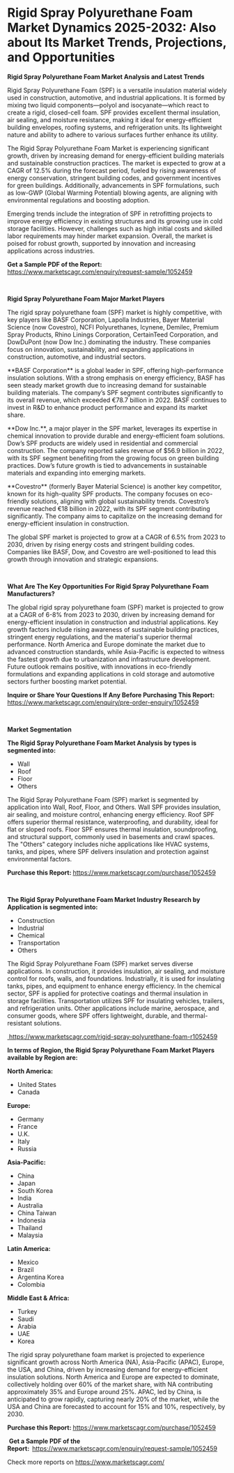 <p><h1>Rigid Spray Polyurethane Foam Market Dynamics 2025-2032: Also about Its Market Trends, Projections, and Opportunities</h1></p><p><strong>Rigid Spray Polyurethane Foam Market Analysis and Latest Trends</strong></p>
<p><p>Rigid Spray Polyurethane Foam (SPF) is a versatile insulation material widely used in construction, automotive, and industrial applications. It is formed by mixing two liquid components—polyol and isocyanate—which react to create a rigid, closed-cell foam. SPF provides excellent thermal insulation, air sealing, and moisture resistance, making it ideal for energy-efficient building envelopes, roofing systems, and refrigeration units. Its lightweight nature and ability to adhere to various surfaces further enhance its utility.</p><p>The Rigid Spray Polyurethane Foam Market is experiencing significant growth, driven by increasing demand for energy-efficient building materials and sustainable construction practices. The market is expected to grow at a CAGR of 12.5% during the forecast period, fueled by rising awareness of energy conservation, stringent building codes, and government incentives for green buildings. Additionally, advancements in SPF formulations, such as low-GWP (Global Warming Potential) blowing agents, are aligning with environmental regulations and boosting adoption.</p><p>Emerging trends include the integration of SPF in retrofitting projects to improve energy efficiency in existing structures and its growing use in cold storage facilities. However, challenges such as high initial costs and skilled labor requirements may hinder market expansion. Overall, the market is poised for robust growth, supported by innovation and increasing applications across industries.</p></p>
<p><strong>Get a Sample PDF of the Report:&nbsp;</strong> <a href="https://www.marketscagr.com/enquiry/request-sample/1052459?utm_campaign=2192&utm_medium=2&utm_source=Github&utm_content=ia&utm_term=30012025&utm_id=rigid-spray-polyurethane-foam">https://www.marketscagr.com/enquiry/request-sample/1052459</a></p>
<p>&nbsp;</p>
<p><strong>Rigid Spray Polyurethane Foam Major Market Players</strong></p>
<p><p>The rigid spray polyurethane foam (SPF) market is highly competitive, with key players like BASF Corporation, Lapolla Industries, Bayer Material Science (now Covestro), NCFI Polyurethanes, Icynene, Demilec, Premium Spray Products, Rhino Linings Corporation, CertainTeed Corporation, and DowDuPont (now Dow Inc.) dominating the industry. These companies focus on innovation, sustainability, and expanding applications in construction, automotive, and industrial sectors.</p><p>**BASF Corporation** is a global leader in SPF, offering high-performance insulation solutions. With a strong emphasis on energy efficiency, BASF has seen steady market growth due to increasing demand for sustainable building materials. The company’s SPF segment contributes significantly to its overall revenue, which exceeded €78.7 billion in 2022. BASF continues to invest in R&D to enhance product performance and expand its market share.</p><p>**Dow Inc.**, a major player in the SPF market, leverages its expertise in chemical innovation to provide durable and energy-efficient foam solutions. Dow’s SPF products are widely used in residential and commercial construction. The company reported sales revenue of $56.9 billion in 2022, with its SPF segment benefiting from the growing focus on green building practices. Dow’s future growth is tied to advancements in sustainable materials and expanding into emerging markets.</p><p>**Covestro** (formerly Bayer Material Science) is another key competitor, known for its high-quality SPF products. The company focuses on eco-friendly solutions, aligning with global sustainability trends. Covestro’s revenue reached €18 billion in 2022, with its SPF segment contributing significantly. The company aims to capitalize on the increasing demand for energy-efficient insulation in construction.</p><p>The global SPF market is projected to grow at a CAGR of 6.5% from 2023 to 2030, driven by rising energy costs and stringent building codes. Companies like BASF, Dow, and Covestro are well-positioned to lead this growth through innovation and strategic expansions.</p></p>
<p>&nbsp;</p>
<p><strong>What Are The Key Opportunities For Rigid Spray Polyurethane Foam Manufacturers?</strong></p>
<p><p>The global rigid spray polyurethane foam (SPF) market is projected to grow at a CAGR of 6-8% from 2023 to 2030, driven by increasing demand for energy-efficient insulation in construction and industrial applications. Key growth factors include rising awareness of sustainable building practices, stringent energy regulations, and the material's superior thermal performance. North America and Europe dominate the market due to advanced construction standards, while Asia-Pacific is expected to witness the fastest growth due to urbanization and infrastructure development. Future outlook remains positive, with innovations in eco-friendly formulations and expanding applications in cold storage and automotive sectors further boosting market potential.</p></p>
<p><strong>Inquire or Share Your Questions If Any Before Purchasing This Report:</strong> <a href="https://www.marketscagr.com/enquiry/pre-order-enquiry/1052459?utm_campaign=2192&utm_medium=2&utm_source=Github&utm_content=ia&utm_term=30012025&utm_id=rigid-spray-polyurethane-foam">https://www.marketscagr.com/enquiry/pre-order-enquiry/1052459</a></p>
<p>&nbsp;</p>
<p><strong>Market Segmentation</strong></p>
<p><strong>The Rigid Spray Polyurethane Foam Market Analysis by types is segmented into:</strong></p>
<p><ul><li>Wall</li><li>Roof</li><li>Floor</li><li>Others</li></ul></p>
<p><p>The Rigid Spray Polyurethane Foam (SPF) market is segmented by application into Wall, Roof, Floor, and Others. Wall SPF provides insulation, air sealing, and moisture control, enhancing energy efficiency. Roof SPF offers superior thermal resistance, waterproofing, and durability, ideal for flat or sloped roofs. Floor SPF ensures thermal insulation, soundproofing, and structural support, commonly used in basements and crawl spaces. The "Others" category includes niche applications like HVAC systems, tanks, and pipes, where SPF delivers insulation and protection against environmental factors.</p></p>
<p><strong>Purchase this Report:&nbsp;</strong><a href="https://www.marketscagr.com/purchase/1052459?utm_campaign=2192&utm_medium=2&utm_source=Github&utm_content=ia&utm_term=30012025&utm_id=rigid-spray-polyurethane-foam">https://www.marketscagr.com/purchase/1052459</a></p>
<p>&nbsp;</p>
<p><strong>The Rigid Spray Polyurethane Foam Market Industry Research by Application is segmented into:</strong></p>
<p><ul><li>Construction</li><li>Industrial</li><li>Chemical</li><li>Transportation</li><li>Others</li></ul></p>
<p><p>The Rigid Spray Polyurethane Foam (SPF) market serves diverse applications. In construction, it provides insulation, air sealing, and moisture control for roofs, walls, and foundations. Industrially, it is used for insulating tanks, pipes, and equipment to enhance energy efficiency. In the chemical sector, SPF is applied for protective coatings and thermal insulation in storage facilities. Transportation utilizes SPF for insulating vehicles, trailers, and refrigeration units. Other applications include marine, aerospace, and consumer goods, where SPF offers lightweight, durable, and thermal-resistant solutions.</p></p>
<p><a href="https://www.marketscagr.com/rigid-spray-polyurethane-foam-r1052459?utm_campaign=2192&utm_medium=2&utm_source=Github&utm_content=ia&utm_term=30012025&utm_id=rigid-spray-polyurethane-foam">&nbsp;https://www.marketscagr.com/rigid-spray-polyurethane-foam-r1052459</a></p>
<p><strong>In terms of Region, the Rigid Spray Polyurethane Foam Market Players available by Region are:</strong></p>
<p>
    <p> <strong> North America: </strong>
        <ul>
            <li>United States</li>
            <li>Canada</li>
        </ul>
        </p> 
    <p> <strong> Europe: </strong>
        <ul>
            <li>Germany</li>
            <li>France</li>
            <li>U.K.</li>
            <li>Italy</li>
            <li>Russia</li>
        </ul>
        </p> 
    <p> <strong> Asia-Pacific: </strong>
        <ul>
            <li>China</li>
            <li>Japan</li>
            <li>South Korea</li>
            <li>India</li>
            <li>Australia</li>
            <li>China Taiwan</li>
            <li>Indonesia</li>
            <li>Thailand</li>
            <li>Malaysia</li>
        </ul>
        </p> 
    <p> <strong> Latin America: </strong>
        <ul>
            <li>Mexico</li>
            <li>Brazil</li>
            <li>Argentina Korea</li>
            <li>Colombia</li>
        </ul>
        </p> 
    <p> <strong> Middle East & Africa: </strong>
        <ul>
            <li>Turkey</li>
            <li>Saudi</li>
            <li>Arabia</li>
            <li>UAE</li>
            <li>Korea</li>
        </ul>
    </p>
    </p>
<p><p>The rigid spray polyurethane foam market is projected to experience significant growth across North America (NA), Asia-Pacific (APAC), Europe, the USA, and China, driven by increasing demand for energy-efficient insulation solutions. North America and Europe are expected to dominate, collectively holding over 60% of the market share, with NA contributing approximately 35% and Europe around 25%. APAC, led by China, is anticipated to grow rapidly, capturing nearly 20% of the market, while the USA and China are forecasted to account for 15% and 10%, respectively, by 2030.</p></p>
<p><strong>Purchase this Report: </strong><a href="https://www.marketscagr.com/purchase/1052459?utm_campaign=2192&utm_medium=2&utm_source=Github&utm_content=ia&utm_term=30012025&utm_id=rigid-spray-polyurethane-foam">https://www.marketscagr.com/purchase/1052459</a></p>
<p>&nbsp;<strong>Get a Sample PDF of the Report:&nbsp;&nbsp;</strong><a href="https://www.marketscagr.com/enquiry/request-sample/1052459?utm_campaign=2192&utm_medium=2&utm_source=Github&utm_content=ia&utm_term=30012025&utm_id=rigid-spray-polyurethane-foam">https://www.marketscagr.com/enquiry/request-sample/1052459</a></p>
<p><strong></strong></p>
<p>Check more reports on <a href="https://www.marketscagr.com/?utm_campaign=2192&utm_medium=2&utm_source=Github&utm_content=ia&utm_term=30012025&utm_id=rigid-spray-polyurethane-foam">https://www.marketscagr.com/</a></p>